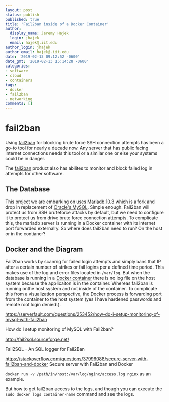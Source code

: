 ```yaml
---
layout: post
status: publish
published: true
title: 'Fail2ban inside of a Docker Container'
author:
  display_name: Jeremy Hajek
  login: jhajek
  email: hajek@.iit.edu
author_login: jhajek
author_email: hajek@.iit.edu
date: '2019-02-13 09:12:52 -0600'
date_gmt: '2019-02-13 15:14:28 -0600'
categories:
- software
- cloud
- containers
tags: 
- docker
- fail2ban
- networking
comments: []
---
```


# fail2ban

Using [fail2ban](https://www.fail2ban.org/wiki/index.php/Main_Page "fail2ban website") for blocking brute force SSH connection attempts has been a go-to tool for nearly a decade now.  Any server that has public facing internet connections needs this tool or a similar one or else your systems could be in danger.   

The [fail2ban](https://www.fail2ban.org/wiki/index.php/Main_Page "fail2ban website") product also has abilites to monitor and block failed log in attempts for other software.

## The Database

This project we are embarking on uses [Mariadb 10.3](https://mariadb.com/ "mariadb website") which is a fork and drop in replacement of [Oracle's MySQL](https://www.oracle.com/mysql/ "oracle mysql website").  Simple enough.  Fail2ban will protect us from SSH bruteforce attacks by default, but we need to configure it to protect us from drive brute force connection attempts.  To complicate this, the mariadb server is running in a Docker container with its internet port forwarded externally.    So where does fail2ban need to run?  On the host or in the contianer?

## Docker and the Diagram

Fail2ban works by scannig for failed login attempts and simply bans that IP after a certain number of strikes or fail logins per a defined time period. This makes use of the log and error files located in ```/var/log```.  But when the database is running in a [Docker container](https://www.docker.com/ "Docker website") there is no log file on the host system because the applicaiton is in the container.  Whereas fail2ban is running onthe host system and not inside of the container.   To complicate this from a visualization perspective, the Docker process is forwarding port from the container to the host system (yes I have hardened passwords and remote root login denied.). 

https://serverfault.com/questions/253452/how-do-i-setup-monitoring-of-mysql-with-fail2ban

How do I setup monitoring of MySQL with Fail2ban?

http://fail2sql.sourceforge.net/

Fail2SQL - An SQL logger for Fail2Ban

https://stackoverflow.com/questions/37996088/secure-server-with-fail2ban-and-docker
Secure server with Fail2ban and Docker

```docker run -v /path/in/host:/var/log/nginx/access.log nginx``` as an example.

But how to get fail2ban access to the logs, and though you can execute the ```sudo docker logs container-name``` command and see the logs.

